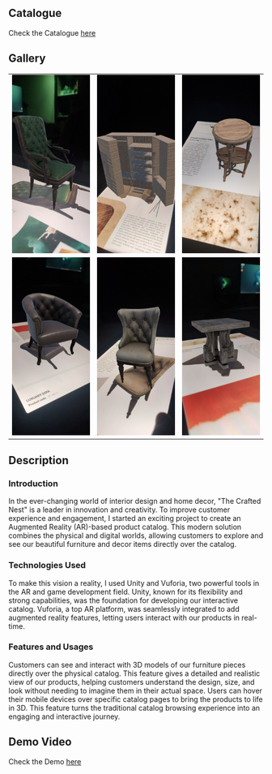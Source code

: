 ## Catalogue
Check the Catalogue <a href="https://github.com/SoumyaratnaDebnath/The-Crafted-Nest-AR-Catalogue/blob/main/The%20Crafted%20Nest%20Catalogue.pdf" >here</a>

## Gallery
<table>
  <tr>
    <td><img src="images/image (1).png" alt="Banner" style="width:100%"></td>
    <td><img src="images/image (2).png" alt="1" style="width:100%"></td>
    <td><img src="images/image (3).png" alt="2" style="width:100%"></td>
  </tr>
  <tr>
    <td><img src="images/image (4).png" alt="3" style="width:100%"></td>
    <td><img src="images/image (5).png" alt="4" style="width:100%"></td>
    <td><img src="images/image (1).jpg" alt="5" style="width:100%"></td>
  </tr>
</table>

## Description
### Introduction

In the ever-changing world of interior design and home decor, "The Crafted Nest" is a leader in innovation and creativity. To improve customer experience and engagement, I started an exciting project to create an Augmented Reality (AR)-based product catalog. This modern solution combines the physical and digital worlds, allowing customers to explore and see our beautiful furniture and decor items directly over the catalog.

### Technologies Used

To make this vision a reality, I used Unity and Vuforia, two powerful tools in the AR and game development field. Unity, known for its flexibility and strong capabilities, was the foundation for developing our interactive catalog. Vuforia, a top AR platform, was seamlessly integrated to add augmented reality features, letting users interact with our products in real-time.

### Features and Usages

Customers can see and interact with 3D models of our furniture pieces directly over the physical catalog. This feature gives a detailed and realistic view of our products, helping customers understand the design, size, and look without needing to imagine them in their actual space. Users can hover their mobile devices over specific catalog pages to bring the products to life in 3D. This feature turns the traditional catalog browsing experience into an engaging and interactive journey.

## Demo Video
Check the Demo <a href="https://www.youtube.com/embed/Mp3qIFj0f9M" >here</a>

